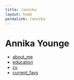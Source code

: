 ```yaml
---
title: /annika
layout: home
permalink: /annika
---
```


# Annika Younge 
  - [about_me](about_me.md)  
  - [education](education.md)  
  - [cv](cv.md)
  - [current_favs](current_favs.md)
